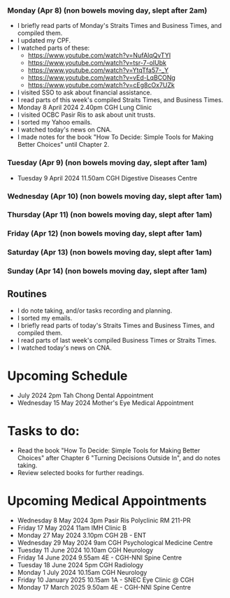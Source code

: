 ### Monday (Apr 8) (non bowels moving day, slept after 2am)
- I briefly read parts of Monday's Straits Times and Business Times, and compiled them.
- I updated my CPF.
- I watched parts of these:
    - https://www.youtube.com/watch?v=NufAlqQvTYI
    - https://www.youtube.com/watch?v=tsr-7-oIUbk
    - https://www.youtube.com/watch?v=YtqTfa57-_Y
    - https://www.youtube.com/watch?v=vEd-LqBCONg
    - https://www.youtube.com/watch?v=cEg8cOx7UZk
- I visited SSO to ask about financial assistance.
- I read parts of this week's compiled Straits Times, and Business Times.
- Monday 8 April 2024 2.40pm CGH Lung Clinic
- I visited OCBC Pasir Ris to ask about unit trusts.
- I sorted my Yahoo emails.
- I watched today's news on CNA.
- I made notes for the book "How To Decide: Simple Tools for Making Better Choices" until Chapter 2.

### Tuesday (Apr 9) (non bowels moving day, slept after 1am)
- Tuesday 9 April 2024 11.50am CGH Digestive Diseases Centre


### Wednesday (Apr 10) (non bowels moving day, slept after 1am)


### Thursday (Apr 11) (non bowels moving day, slept after 1am)


### Friday (Apr 12) (non bowels moving day, slept after 1am)


### Saturday (Apr 13) (non bowels moving day, slept after 1am)


### Sunday (Apr 14) (non bowels moving day, slept after 1am)



## Routines
- I do note taking, and/or tasks recording and planning.
- I sorted my emails.
- I briefly read parts of today's Straits Times and Business Times, and compiled them.
- I read parts of last week's compiled Business Times or Straits Times.
- I watched today's news on CNA.

# Upcoming Schedule
- July 2024 2pm Tah Chong Dental Appointment
- Wednesday 15 May 2024 Mother's Eye Medical Appointment

# Tasks to do:
- Read the book "How To Decide: Simple Tools for Making Better Choices" after Chapter 6 "Turning Decisions Outside In", and do notes taking.
- Review selected books for further readings.

# Upcoming Medical Appointments
- Wednesday 8 May 2024 3pm Pasir Ris Polyclinic RM 211-PR
- Friday 17 May 2024 11am IMH Clinic B
- Monday 27 May 2024 3.10pm CGH 2B - ENT
- Wednesday 29 May 2024 9am CGH Psychological Medicine Centre
- Tuesday 11 June 2024 10.10am CGH Neurology
- Friday 14 June 2024 9.55am 4E - CGH-NNI Spine Centre
- Tuesday 18 June 2024 5pm CGH Radiology
- Monday 1 July 2024 10.15am CGH Neurology
- Friday 10 January 2025 10.15am 1A - SNEC Eye Clinic @ CGH
- Monday 17 March 2025 9.50am 4E - CGH-NNI Spine Centre
